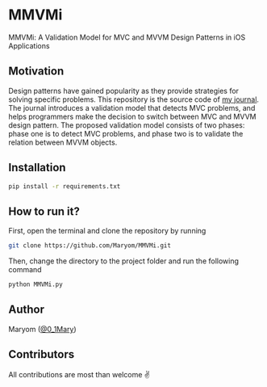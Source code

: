 # MMVMi
MMVMi: A Validation Model for MVC and MVVM Design Patterns in iOS Applications

## Motivation
Design patterns have gained popularity as they provide strategies for solving specific problems. This repository is the source code of [my journal](http://www.iaeng.org/IJCS/issues_v45/issue_3/IJCS_45_3_03.pdf). The journal introduces a validation model that detects MVC problems, and helps programmers make the decision to switch between MVC and MVVM design pattern. The proposed validation model consists of two phases: phase one is to detect MVC problems, and phase two is to validate the relation between MVVM objects.

## Installation
```sh
pip install -r requirements.txt
```

## How to run it?

First, open the terminal and clone the repository by running

```sh
git clone https://github.com/Maryom/MMVMi.git
```

Then, change the directory to the project folder and run the following command

```sh
python MMVMi.py
```

## Author
Maryom ([@0_1Mary](http://twitter.com/0_1Mary))

## Contributors
All contributions are most than welcome ✌️
